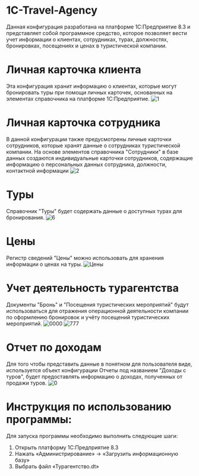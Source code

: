 # 1C-Travel-Agency
Данная конфигурация разработана на платформе 1С:Предприятие 8.3 и представляет собой программное средство, которое позволяет вести учет информации о клиентах, сотрудниках, турах, должностях, бронировках, посещениях и ценах в туристической компании.
# Личная карточка клиента
Эта конфигурация хранит информацию о клиентах, которые могут бронировать туры при помощи личных карточек, основанных на элементах справочника на платформе 1С:Предприятие.
![1](https://github.com/fetgrigory/1C-Travel-Agency/assets/157891679/2c661d23-e6bf-471f-8487-8aa7585ad496)
# Личная карточка сотрудника
В данной конфигурации также предусмотрены личные карточки сотрудников, которые хранят данные о сотрудниках туристической компании. На основе элементов справочника "Сотрудники" в базе данных создаются индивидуальные карточки сотрудников, содержащие информацию о персональных данных сотрудника, должности, контактной информации
![2](https://github.com/fetgrigory/1C-Travel-Agency/assets/157891679/cdfcb5e2-6332-459c-b5eb-767342ba6e5a)
# Туры
Справочник "Туры" будет содержать данные о доступных турах для бронирования.
![6](https://github.com/fetgrigory/1C-Travel-Agency/assets/157891679/75ffd18b-8158-4e27-adec-ee5390bd5daa)
# Цены
Регистр сведений "Цены" можно использовать для хранения информации о ценах на туры.
![Цены](https://github.com/fetgrigory/1C-Travel-Agency/assets/157891679/d5fd7830-0c09-43bf-a2f9-84e1558c7898)
# Учет деятельность турагентства
Документы "Бронь" и "Посещения туристических мероприятий" будут использоваться для отражения операционной деятельности компании по оформлению бронировок и учёту посещений туристических мероприятий.
![0000](https://github.com/fetgrigory/1C-Travel-Agency/assets/157891679/9eabd1a9-38f8-4287-a388-b24abe75d004)
![777](https://github.com/fetgrigory/1C-Travel-Agency/assets/157891679/0dcc132c-b369-4cdb-8a8a-cab17c2ffbaf)

# Отчет по доходам
Для того чтобы представить данные в понятном для пользователя виде, используется объект конфигурации Отчеты под названием "Доходы с туров", будет предоставлять информацию о доходах, полученных от продажи туров.
![0](https://github.com/fetgrigory/1C-Travel-Agency/assets/157891679/b9fca2fe-b5aa-4ded-9546-b64d4d4f0f8d)
# Инструкция по использованию программы:
Для запуска программы необходимо выполнить следующие шаги: 
1. Открыть платформу 1С:Предприятие 8.3
2. Нажать «Администрирование» -> «Загрузить информационную базу»
3. Выбрать файл «Турагентство.dt»
